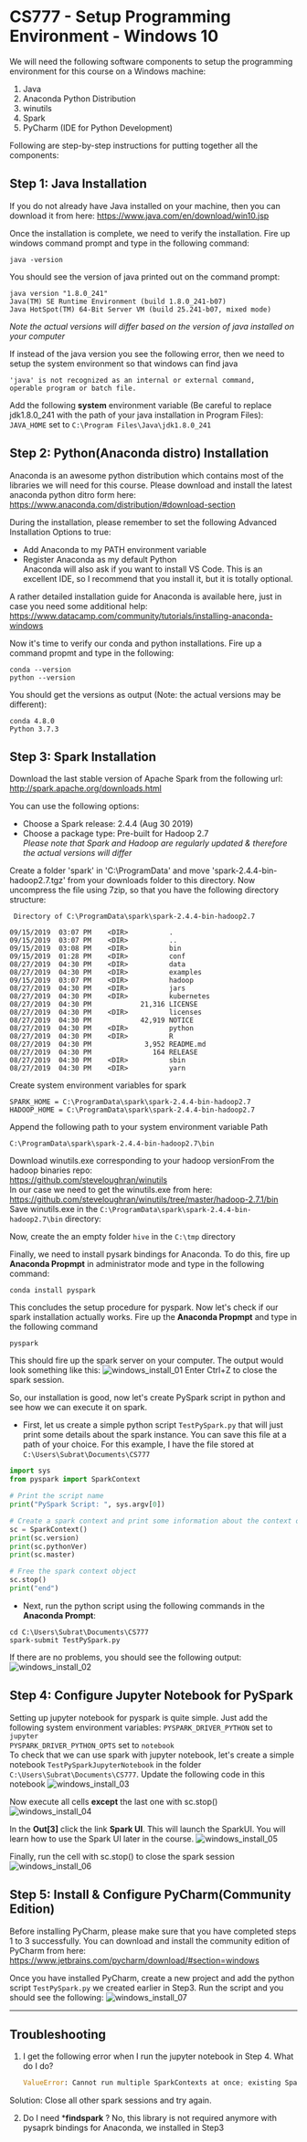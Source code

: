 # CS777 - Setup Programming Environment - Windows 10

We will need the following software components to setup the programming environment for this course on a Windows machine:

1. Java
2. Anaconda Python Distribution
3. winutils
4. Spark
5. PyCharm (IDE for Python Development)

Following are step-by-step instructions for putting together all the components:

## Step 1: Java Installation

If you do not already have Java installed on your machine, then you can download it from here: https://www.java.com/en/download/win10.jsp

Once the installation is complete, we need to verify the installation. Fire up windows command prompt and type in the following command:
```
java -version
```
You should see the version of java printed out on the command prompt:
```
java version "1.8.0_241"
Java(TM) SE Runtime Environment (build 1.8.0_241-b07)
Java HotSpot(TM) 64-Bit Server VM (build 25.241-b07, mixed mode)
```
*Note the actual versions will differ based on the version of java installed on your computer*

If instead of the java version you see the following error, then we need to setup the system environment so that windows can find java
```
'java' is not recognized as an internal or external command,
operable program or batch file.
```

Add the following **system** environment variable (Be careful to replace jdk1.8.0_241 with the path of your java installation in Program Files):<br/>
```JAVA_HOME``` set to ```C:\Program Files\Java\jdk1.8.0_241```

## Step 2: Python(Anaconda distro) Installation

Anaconda is an awesome python distribution which contains most of the libraries we will need for this course. Please download and install the latest anaconda python ditro form here:
https://www.anaconda.com/distribution/#download-section

During the installation, please remember to set the following Advanced Installation Options to true:
 * Add Anaconda to my PATH environment variable<br/>
 * Register Anaconda as my default Python<br/>
Anaconda will also ask if you want to install VS Code. This is an excellent IDE, so I recommend that you install it, but it is totally optional. 

A rather detailed installation guide for Anaconda is available here, just in case you need some additional help:
https://www.datacamp.com/community/tutorials/installing-anaconda-windows

Now it's time to verify our conda and python installations. Fire up a command propmt and type in the following:
```
conda --version
python --version
```
You should get the versions as output (Note: the actual versions may be different):
```
conda 4.8.0
Python 3.7.3
```

## Step 3: Spark Installation

Download the last stable version of Apache Spark from the following url:
http://spark.apache.org/downloads.html

You can use the following options:
* Choose a Spark release: 2.4.4 (Aug 30 2019)<br/>
* Choose a package type: Pre-built for Hadoop 2.7<br/>
*Please note that Spark and Hadoop are regularly updated & therefore the actual versions will differ*

Create a folder 'spark' in 'C:\ProgramData' and move 'spark-2.4.4-bin-hadoop2.7.tgz' from your downloads folder to this directory.
Now uncompress the file using 7zip, so that you have the following directory structure:
```
 Directory of C:\ProgramData\spark\spark-2.4.4-bin-hadoop2.7

09/15/2019  03:07 PM    <DIR>          .
09/15/2019  03:07 PM    <DIR>          ..
09/15/2019  03:08 PM    <DIR>          bin
09/15/2019  01:28 PM    <DIR>          conf
08/27/2019  04:30 PM    <DIR>          data
08/27/2019  04:30 PM    <DIR>          examples
09/15/2019  03:07 PM    <DIR>          hadoop
08/27/2019  04:30 PM    <DIR>          jars
08/27/2019  04:30 PM    <DIR>          kubernetes
08/27/2019  04:30 PM            21,316 LICENSE
08/27/2019  04:30 PM    <DIR>          licenses
08/27/2019  04:30 PM            42,919 NOTICE
08/27/2019  04:30 PM    <DIR>          python
08/27/2019  04:30 PM    <DIR>          R
08/27/2019  04:30 PM             3,952 README.md
08/27/2019  04:30 PM               164 RELEASE
08/27/2019  04:30 PM    <DIR>          sbin
08/27/2019  04:30 PM    <DIR>          yarn
```

Create system environment variables for spark
```
SPARK_HOME = C:\ProgramData\spark\spark-2.4.4-bin-hadoop2.7
HADOOP_HOME = C:\ProgramData\spark\spark-2.4.4-bin-hadoop2.7
```
Append the following path to your system environment variable Path
```
C:\ProgramData\spark\spark-2.4.4-bin-hadoop2.7\bin
```

Download winutils.exe corresponding to your hadoop versionFrom the hadoop binaries repo:<br/>
https://github.com/steveloughran/winutils<br/>
In our case we need to get the winutils.exe from here:<br/>
https://github.com/steveloughran/winutils/tree/master/hadoop-2.7.1/bin
Save winutils.exe in the ```C:\ProgramData\spark\spark-2.4.4-bin-hadoop2.7\bin``` directory:

Now, create the an empty folder ```hive``` in the ```C:\tmp``` directory

Finally, we need to install pysark bindings for Anaconda. To do this, fire up **Anaconda Propmpt** in administrator mode and type in the following command:
```
conda install pyspark
```
This concludes the setup procedure for pyspark. Now let's check if our spark installation actually works.
Fire up the **Anaconda Propmpt** and type in the following command<br/>
```
pyspark
```
This should fire up the spark server on your computer. The output would look something like this:
![windows_install_01](https://github.com/kiat/MET-CS777/blob/master/HowTos/sceenshots/windows_install_01.PNG)
Enter Ctrl+Z to close the spark session.

So, our installation is good, now let's create PySpark script in python and see how we can execute it on spark.
  * First, let us create a simple python script ```TestPySpark.py``` that will just print some details about the spark instance. You can save this file at a path of your choice. For this example, I have the file stored at ```C:\Users\Subrat\Documents\CS777```<br/>
  ```python
  import sys
  from pyspark import SparkContext

  # Print the script name
  print("PySpark Script: ", sys.argv[0])

  # Create a spark context and print some information about the context object
  sc = SparkContext()
  print(sc.version)
  print(sc.pythonVer)
  print(sc.master)

  # Free the spark context object
  sc.stop()
  print("end")
  ```
  * Next, run the python script using the following commands in the **Anaconda Prompt**:
  ```
  cd C:\Users\Subrat\Documents\CS777
  spark-submit TestPySpark.py
  ```
  If there are no problems, you should see the following output:
  ![windows_install_02](https://github.com/kiat/MET-CS777/blob/master/HowTos/sceenshots/windows_install_02.PNG)

## Step 4: Configure Jupyter Notebook for PySpark

Setting up jupyter notebook for pyspark is quite simple. Just add the following system environment variables:
```PYSPARK_DRIVER_PYTHON``` set to ```jupyter```<br/>
```PYSPARK_DRIVER_PYTHON_OPTS``` set to ```notebook```<br/>
To check that we can use spark with jupyter notebook, let's create a simple notebook ```TestPySparkJupyterNotebook``` in the folder ```C:\Users\Subrat\Documents\CS777```. Update the following code in this notebook
![windows_install_03](https://github.com/kiat/MET-CS777/blob/master/HowTos/sceenshots/windows_install_03.PNG)

Now execute all cells **except** the last one with sc.stop()
![windows_install_04](https://github.com/kiat/MET-CS777/blob/master/HowTos/sceenshots/windows_install_04.PNG)

In the **Out[3]** click the link **Spark UI**. This will launch the SparkUI. You will learn how to use the Spark UI later in the course.
![windows_install_05](https://github.com/kiat/MET-CS777/blob/master/HowTos/sceenshots/windows_install_05.PNG)

Finally, run the cell with sc.stop() to close the spark session
![windows_install_06](https://github.com/kiat/MET-CS777/blob/master/HowTos/sceenshots/windows_install_06.PNG)

## Step 5: Install & Configure PyCharm(Community Edition)

Before installing PyCharm, please make sure that you have completed steps 1 to 3 successfully. You can download and install the community edition of PyCharm from here:
https://www.jetbrains.com/pycharm/download/#section=windows

Once you have installed PyCharm, create a new project and add the python script ```TestPySpark.py``` we created earlier in Step3. Run the script and you should see the following:
![windows_install_07](https://github.com/kiat/MET-CS777/blob/master/HowTos/sceenshots/windows_install_07.PNG)

***
## Troubleshooting

1. I get the following error when I run the jupyter notebook in Step 4. What do I do?
   ```python
   ValueError: Cannot run multiple SparkContexts at once; existing SparkContext(app=PySparkShell, master=local[*]) created by <module> at C:\ProgramData\Anaconda3\lib\site-packages\IPython\utils\py3compat.py:188
   ```
  Solution: Close all other spark sessions and try again.
  
2. Do I need ***findspark** ?
   No, this library is not required anymore with pysaprk bindings for Anaconda, we installed in Step3

